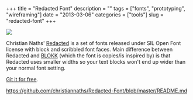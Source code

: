 +++
title = "Redacted Font"
description = ""
tags = ["fonts", "prototyping", "wireframing"]
date = "2013-03-06"
categories = ["tools"]
slug = "redacted-font"
+++


<div class="tool-screenshot mb1"><a href="https://github.com/christiannaths/Redacted-Font/blob/master/README.md"><img id="bluga-thumbnail-2701" class="bluga-thumbnail custom" src="/media/bluga/
wt522fcb0bbaee8_custom.jpg"/></a></div><p>Christian Naths' <a href="https://github.com/christiannaths/Redacted-Font">Redacted</a> is a set of fonts released under SIL Open Font license with block and scribbled font faces. Main difference between Redacted and <a href="http://blokkfont.com/">BLOKK</a> (which the font is copies/is inspired by) is that Redacted uses smaller widths so your text blocks won't end up wider than your normal font setting.</p>

<p><a href="https://github.com/christiannaths/Redacted-Font">Git it for free</a>.</p>

  
<p><a href="https://github.com/christiannaths/Redacted-Font/blob/master/README.md">https://github.com/christiannaths/Redacted-Font/blob/master/README.md</a></p>
      
